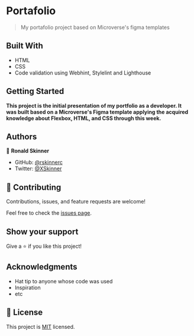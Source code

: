 # Portafolio

> My portafolio project based on Microverse's figma templates

## Built With

- HTML
- CSS
- Code validation using Webhint, Stylelint and Lighthouse

## Getting Started

**This project is the initial presentation of my portfolio as a developer. It was built based on a Microverse's Figma template applying the acquired knowledge about Flexbox, HTML, and CSS through this week.**

## Authors

👤 **Ronald Skinner**

- GitHub: [@rskinnerc](https://github.com/rskinnerc)
- Twitter: [@XSkinner](https://twitter.com/XSkinner)

## 🤝 Contributing

Contributions, issues, and feature requests are welcome!

Feel free to check the [issues page](../../issues/).

## Show your support

Give a ⭐️ if you like this project!

## Acknowledgments

- Hat tip to anyone whose code was used
- Inspiration
- etc

## 📝 License

This project is [MIT](./MIT.md) licensed.
